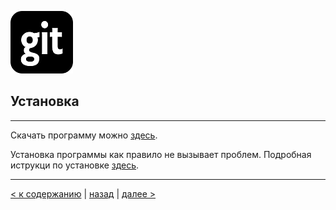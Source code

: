![git-logo](git-logo2.png)

## **Установка**

---
Скачать программу можно [здесь](https://git-scm.com).

Установка программы как правило не вызывает проблем.
Подробная иструкци по установке [здесь](https://devpractice.ru/git-for-beginners-part-2-install-git/).

---

[< к содержанию](./readme.md) | [назад](./wtf.md) | [далее >](./termin.md) 